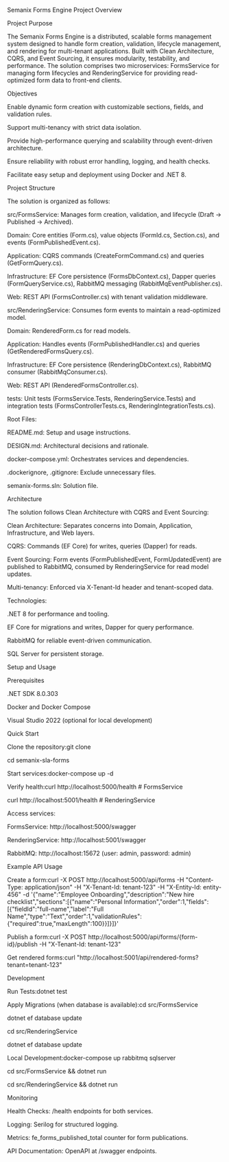 Semanix Forms Engine Project Overview

Project Purpose

The Semanix Forms Engine is a distributed, scalable forms management system designed to handle form creation, validation, lifecycle management, and rendering for multi-tenant applications. Built with Clean Architecture, CQRS, and Event Sourcing, it ensures modularity, testability, and performance. The solution comprises two microservices: FormsService for managing form lifecycles and RenderingService for providing read-optimized form data to front-end clients.

Objectives



Enable dynamic form creation with customizable sections, fields, and validation rules.

Support multi-tenancy with strict data isolation.

Provide high-performance querying and scalability through event-driven architecture.

Ensure reliability with robust error handling, logging, and health checks.

Facilitate easy setup and deployment using Docker and .NET 8.



Project Structure

The solution is organized as follows:



src/FormsService: Manages form creation, validation, and lifecycle (Draft → Published → Archived).

Domain: Core entities (Form.cs), value objects (FormId.cs, Section.cs), and events (FormPublishedEvent.cs).

Application: CQRS commands (CreateFormCommand.cs) and queries (GetFormQuery.cs).

Infrastructure: EF Core persistence (FormsDbContext.cs), Dapper queries (FormQueryService.cs), RabbitMQ messaging (RabbitMqEventPublisher.cs).

Web: REST API (FormsController.cs) with tenant validation middleware.





src/RenderingService: Consumes form events to maintain a read-optimized model.

Domain: RenderedForm.cs for read models.

Application: Handles events (FormPublishedHandler.cs) and queries (GetRenderedFormsQuery.cs).

Infrastructure: EF Core persistence (RenderingDbContext.cs), RabbitMQ consumer (RabbitMqConsumer.cs).

Web: REST API (RenderedFormsController.cs).





tests: Unit tests (FormsService.Tests, RenderingService.Tests) and integration tests (FormsControllerTests.cs, RenderingIntegrationTests.cs).

Root Files:

README.md: Setup and usage instructions.

DESIGN.md: Architectural decisions and rationale.

docker-compose.yml: Orchestrates services and dependencies.

.dockerignore, .gitignore: Exclude unnecessary files.

semanix-forms.sln: Solution file.







Architecture

The solution follows Clean Architecture with CQRS and Event Sourcing:



Clean Architecture: Separates concerns into Domain, Application, Infrastructure, and Web layers.

CQRS: Commands (EF Core) for writes, queries (Dapper) for reads.

Event Sourcing: Form events (FormPublishedEvent, FormUpdatedEvent) are published to RabbitMQ, consumed by RenderingService for read model updates.

Multi-tenancy: Enforced via X-Tenant-Id header and tenant-scoped data.

Technologies:

.NET 8 for performance and tooling.

EF Core for migrations and writes, Dapper for query performance.

RabbitMQ for reliable event-driven communication.

SQL Server for persistent storage.







Setup and Usage

Prerequisites



.NET SDK 8.0.303

Docker and Docker Compose

Visual Studio 2022 (optional for local development)



Quick Start



Clone the repository:git clone <repository-url>

cd semanix-sla-forms





Start services:docker-compose up -d





Verify health:curl http://localhost:5000/health  # FormsService

curl http://localhost:5001/health  # RenderingService





Access services:

FormsService: http://localhost:5000/swagger

RenderingService: http://localhost:5001/swagger

RabbitMQ: http://localhost:15672 (user: admin, password: admin)







Example API Usage



Create a form:curl -X POST http://localhost:5000/api/forms -H "Content-Type: application/json" -H "X-Tenant-Id: tenant-123" -H "X-Entity-Id: entity-456" -d '{"name":"Employee Onboarding","description":"New hire checklist","sections":\[{"name":"Personal Information","order":1,"fields":\[{"fieldId":"full-name","label":"Full Name","type":"Text","order":1,"validationRules":{"required":true,"maxLength":100}}]}]}'





Publish a form:curl -X POST http://localhost:5000/api/forms/{form-id}/publish -H "X-Tenant-Id: tenant-123"





Get rendered forms:curl "http://localhost:5001/api/rendered-forms?tenant=tenant-123"







Development



Run Tests:dotnet test





Apply Migrations (when database is available):cd src/FormsService

dotnet ef database update

cd src/RenderingService

dotnet ef database update





Local Development:docker-compose up rabbitmq sqlserver

cd src/FormsService \&\& dotnet run

cd src/RenderingService \&\& dotnet run







Monitoring



Health Checks: /health endpoints for both services.

Logging: Serilog for structured logging.

Metrics: fe\_forms\_published\_total counter for form publications.

API Documentation: OpenAPI at /swagger endpoints.



